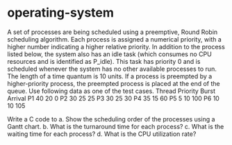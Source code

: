 # operating-system
A set of processes are being scheduled using a preemptive, Round Robin 
scheduling algorithm. Each process is assigned a numerical priority, with a 
higher number indicating a higher relative priority. In addition to the 
process listed below, the system also has an idle task (which consumes 
no CPU resources and is identified as P_idle). This task has priority 0 and is 
scheduled whenever the system has no other available processes to run. 
The length of a time quantum is 10 units. If a process is preempted by a 
higher-priority process, the preempted process is placed at the end of the 
queue. Use following data as one of the test cases.
Thread Priority Burst Arrival
P1 40 20 0
P2 30 25 25
P3 30 25 30
P4 35 15 60
P5 5 10 100
P6 10 10 105

Write a C code to 
a. Show the scheduling order of the processes using a Gantt chart.
b. What is the turnaround time for each process?
c. What is the waiting time for each process?
d. What is the CPU utilization rate?
